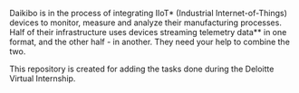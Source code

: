 Daikibo is in the process of integrating IIoT* (Industrial Internet-of-Things) devices
to monitor, measure and analyze their manufacturing processes. Half of their
infrastructure uses devices streaming telemetry data** in one format, and the
other half - in another. They need your help to combine the two.

This repository is created for adding the tasks done during the Deloitte Virtual Internship.
